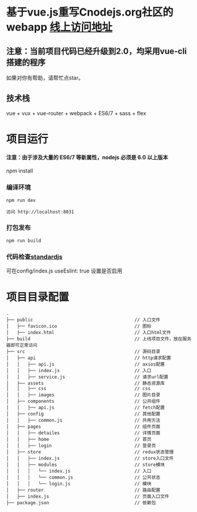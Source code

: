 # 基于vue.js重写Cnodejs.org社区的webapp [线上访问地址](http://demo.592php.com/vuecnode/)

## 注意：当前项目代码已经升级到2.0，均采用vue-cli搭建的程序
 如果对你有帮助，请帮忙点star。
## 技术栈

vue + vux + vue-router + webpack + ES6/7  + sass + flex

# 项目运行

#### 注意：由于涉及大量的 ES6/7 等新属性，nodejs 必须是 6.0 以上版本

npm install


### 编译环境
```
npm run dev

访问 http://localhost:8031
```
### 打包发布
```
npm run build

```
### 代码检查[standardjs](https://standardjs.com/readme-zhcn.html)
可在config/index.js 
useEslint: true 设置是否启用

# 项目目录配置

```
.
├── public                                      // 入口文件
│   ├── favicon.ico                             // 图标
│   ├── index.html                              // 入口html文件
├── build                                       // 上线项目文件，放在服务器即可正常访问
├── src                                         // 源码目录
│   ├── api                                     // http请求配置
│   │   ├── api.js                              // axios配置
│   │   ├── index.js                            // 入口
│   │   ├── service.js                          // 请求url配置
│   ├── assets                                  // 静态资源库
│   │   ├── css                                 // css
│   │   ├── images                              // 图片目录
│   ├── components                              // 公共组件
│   │   ├── api.js                              // fetch配置
│   ├── config                                  // 其他配置
│   │   ├── common.js                           // 共用方法
│   ├── pages                                   // 组件页面
│   │   ├── detailes                            // 详情页面
│   │   ├── home                                // 首页
│   │   ├── login                               // 登录页
│   ├── store                                   // redux状态管理
│   │   ├── index.js                            // store入口文件
│   │   ├── modules                             // store模块
│   │   │   └── index.js                        // 入口
│   │   │   └── common.js                       // 公共状态
│   │   │   └── login.js                        // 模块
│   ├── router                                  // 路由配置
│   ├── index.js                                // 页面入口文件
├── package.json                                // 依赖包
```
